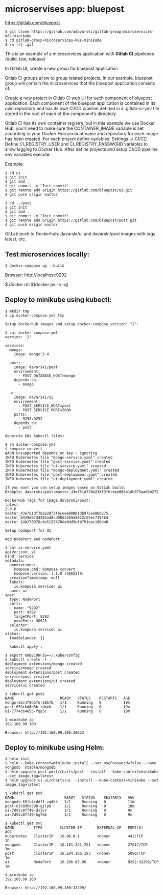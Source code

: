 # microservises app: bluepost

https://gitlab.com/bluepost
```
$ git clone https://github.com/adavarski/gitlab-group-microservices-k8s-minikube
$ cd gitlab-group-microservices-k8s-minikube
$ rm -rf .git
```

This is an example of a microservices application with **Gitlab CI** pipelenes (build, test, release)

In Gitlab UI, create a new group for bluepost application

Gitlab CI groups allow to group related projects. In our example, bluepost group will contain the microservices that the bluepost application consists of.

Create a new project in Gitlab CI web UI for each component of bluepost application. Each component of the bluepost application is contained in its own repository and has its own CI/CD pipeline defined in a .gitlab-ci-yml file stored in the root of each of the component’s directory.

Gitlab CI has its own container registry, but in this example we use Docker Hub,  you’ll need to make sure the CONTAINER_IMAGE variable is set according to your Docker Hub account name and repository for each image has been created. For each project define variables: Settings -> CI/CD. Define CI_REGISTRY_USER and CI_REGISTRY_PASSWORD variables to allow logging to Docker Hub. After define projects and setup CI/CD pipeline env variables execute:

Example: 
```
$ cd ui
$ git init
$ git add .
$ git commit -m "Init commit"
$ git remote add origin https://gitlab.com/bluepost/ui.git
$ git push origin master

$ cd ../post
$ git init
$ git add .
$ git commit -m "Init commit"
$ git remote add origin https://gitlab.com/bluepost/post.git
$ git push origin master
```

GitLab push to Dockerhub: davarski/ui and davarski/post images with tags latest, etc.

## Test microservices locally:
```
$ docker-compose up --build
```
Browser: http://localhost:9292

$ docker rm $(docker ps -a -q)

## Deploy to minikube using kubectl:

```
$ mkdir tmp
$ cp docker-compose.yml tmp

Setup dockerhub images and setup docker-compose version: "2":

$ cat docker-compose.yml
version: '2'

services:
  mongo:
    image: mongo:3.4

  post:
    image: davarski/post
    environment:
      - POST_DATABASE_HOST=mongo
    depends_on:
      - mongo

  ui:
    image: davarski/ui
    environment:
      - POST_SERVICE_HOST=post
      - POST_SERVICE_PORT=5000
    ports:
      - 9292:9292
    depends_on:
      - post

Generete k8s kubectl files:

$ rm docker-compose.yml
$ kompose convert
WARN Unsupported depends_on key - ignoring        
INFO Kubernetes file "mongo-service.yaml" created 
INFO Kubernetes file "post-service.yaml" created  
INFO Kubernetes file "ui-service.yaml" created    
INFO Kubernetes file "mongo-deployment.yaml" created 
INFO Kubernetes file "post-deployment.yaml" created 
INFO Kubernetes file "ui-deployment.yaml" created 

If you want you can setup images based on GitLab build:
Example: davarski/post:master_43e751df70a228f3f6ceee088b1db975aa06b275

DockerHub Tags for image davarski/post:
latest
2.0.0
master_43e751df70a228f3f6ceee088b1db975aa06b275
master_0439d6744484ad8cd0862e69a5022c54ec735564
master_14b278978c4e5122678de0dd5efb791eac100d40

Setup nodeport for UI

Add NodePort and nodePort

$ cat ui-service.yaml 
apiVersion: v1
kind: Service
metadata:
  annotations:
    kompose.cmd: kompose convert
    kompose.version: 1.1.0 (36652f6)
  creationTimestamp: null
  labels:
    io.kompose.service: ui
  name: ui
spec:
  type: NodePort
  ports:
  - name: "9292"
    port: 9292
    targetPort: 9292
    nodePort: 30623
  selector:
    io.kompose.service: ui
status:
  loadBalancer: {}
  
  kubectl apply :
  
$ export KUBECONFIG=~/.kube/config
$ kubectl create -f .
deployment.extensions/mongo created
service/mongo created
deployment.extensions/post created
service/post created
deployment.extensions/ui created
service/ui created

$ kubectl get pods
NAME                     READY   STATUS    RESTARTS   AGE
mongo-6bc479dbf6-2867b   1/1     Running   0          19m
post-659cbd6d8b-rdqxh    1/1     Running   0          19m
ui-7774c64655-fqp5c      1/1     Running   0          19m

$ minikube ip
192.168.99.100

Browser: http://192.168.99.100:30623
```

## Deploy to minikube using Helm:

```
$ helm init
$ helm --kube-context=minikube install --set usePassword=false --name mongodb  stable/mongodb
$ helm upgrade post post/charts/post --install --kube-context=minikube --set image.tag=latest
$ helm upgrade ui ui/charts/ui --install --kube-context=minikube --set image.tag=latest

$ kubectl get pod
NAME                       READY   STATUS    RESTARTS   AGE
mongodb-69fc4cddff-zqdkk   1/1     Running   0          11m
post-65c8d5c598-gjlpb      1/1     Running   0          10m
ui-7d95c8ff49-dsjvr        1/1     Running   0          9m
ui-7d95c8ff49-hg7kb        1/1     Running   0          9m

$ kubectl get svc
NAME         TYPE        CLUSTER-IP       EXTERNAL-IP   PORT(S)          AGE
kubernetes   ClusterIP   10.96.0.1        <none>        443/TCP          1h
mongodb      ClusterIP   10.101.221.251   <none>        27017/TCP        3m
post         ClusterIP   10.104.186.193   <none>        5000/TCP         1m
ui           NodePort    10.106.85.96     <none>        9292:32299/TCP   1m

$ minikube ip
192.168.99.100

Browser: http://192.168.99.100:32299/



  
  
  
